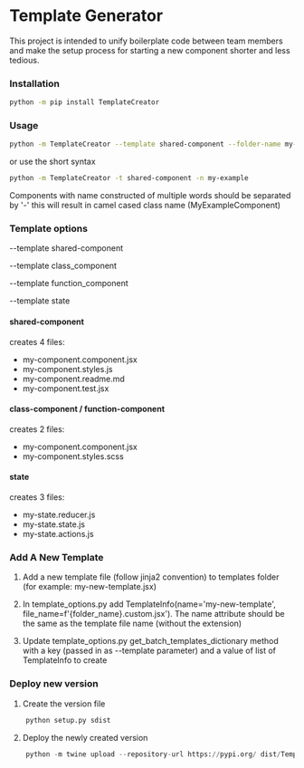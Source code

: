 # Template Generator

This project is intended to unify boilerplate code between team members and make the setup process for starting a new component shorter and less tedious.

### Installation
```bash
python -m pip install TemplateCreator
```

### Usage
```bash
python -m TemplateCreator --template shared-component --folder-name my-example
```  
or use the short syntax
```bash
python -m TemplateCreator -t shared-component -n my-example
```
Components with name constructed of multiple words should be separated by '-' this will result in camel cased class name (MyExampleComponent)

### Template options
--template shared-component

--template class_component

--template function_component 

--template state

#### shared-component
creates 4 files:
* my-component.component.jsx
* my-component.styles.js
* my-component.readme.md
* my-component.test.jsx

#### class-component / function-component
creates 2 files:
* my-component.component.jsx
* my-component.styles.scss

#### state
creates 3 files:
* my-state.reducer.js
* my-state.state.js
* my-state.actions.js

### Add A New Template
1. Add a new template file (follow jinja2 convention) to templates folder (for example: my-new-template.jsx) 

2. In template_options.py add TemplateInfo(name='my-new-template', file_name=f'{folder_name}.custom.jsx'). 
The name attribute should be the same as the template file name (without the extension)

3. Update template_options.py get_batch_templates_dictionary method with a key (passed in as --template parameter) 
and a value of list of TemplateInfo to create  

### Deploy new version
1. Create the version file
```python
    python setup.py sdist
```
2. Deploy the newly created version
```python
    python -m twine upload --repository-url https://pypi.org/ dist/TemplateCreator-${new_version}.tar.gz
```
